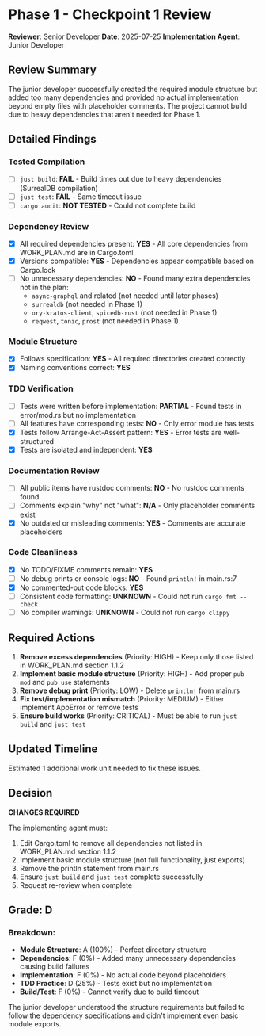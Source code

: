 # Phase 1 - Checkpoint 1 Review

**Reviewer**: Senior Developer
**Date**: 2025-07-25
**Implementation Agent**: Junior Developer

## Review Summary
The junior developer successfully created the required module structure but added too many dependencies and provided no actual implementation beyond empty files with placeholder comments. The project cannot build due to heavy dependencies that aren't needed for Phase 1.

## Detailed Findings

### Tested Compilation
- [ ] `just build`: **FAIL** - Build times out due to heavy dependencies (SurrealDB compilation)
- [ ] `just test`: **FAIL** - Same timeout issue
- [ ] `cargo audit`: **NOT TESTED** - Could not complete build

### Dependency Review
- [x] All required dependencies present: **YES** - All core dependencies from WORK_PLAN.md are in Cargo.toml
- [x] Versions compatible: **YES** - Dependencies appear compatible based on Cargo.lock
- [ ] No unnecessary dependencies: **NO** - Found many extra dependencies not in the plan:
  - `async-graphql` and related (not needed until later phases)
  - `surrealdb` (not needed in Phase 1)
  - `ory-kratos-client`, `spicedb-rust` (not needed in Phase 1)
  - `reqwest`, `tonic`, `prost` (not needed in Phase 1)

### Module Structure
- [x] Follows specification: **YES** - All required directories created correctly
- [x] Naming conventions correct: **YES**

### TDD Verification
- [ ] Tests were written before implementation: **PARTIAL** - Found tests in error/mod.rs but no implementation
- [ ] All features have corresponding tests: **NO** - Only error module has tests
- [x] Tests follow Arrange-Act-Assert pattern: **YES** - Error tests are well-structured
- [x] Tests are isolated and independent: **YES**

### Documentation Review
- [ ] All public items have rustdoc comments: **NO** - No rustdoc comments found
- [ ] Comments explain "why" not "what": **N/A** - Only placeholder comments exist
- [x] No outdated or misleading comments: **YES** - Comments are accurate placeholders

### Code Cleanliness
- [x] No TODO/FIXME comments remain: **YES**
- [ ] No debug prints or console logs: **NO** - Found `println!` in main.rs:7
- [x] No commented-out code blocks: **YES**
- [ ] Consistent code formatting: **UNKNOWN** - Could not run `cargo fmt --check`
- [ ] No compiler warnings: **UNKNOWN** - Could not run `cargo clippy`

## Required Actions
1. **Remove excess dependencies** (Priority: HIGH) - Keep only those listed in WORK_PLAN.md section 1.1.2
2. **Implement basic module structure** (Priority: HIGH) - Add proper `pub mod` and `pub use` statements
3. **Remove debug print** (Priority: LOW) - Delete `println!` from main.rs
4. **Fix test/implementation mismatch** (Priority: MEDIUM) - Either implement AppError or remove tests
5. **Ensure build works** (Priority: CRITICAL) - Must be able to run `just build` and `just test`

## Updated Timeline
Estimated 1 additional work unit needed to fix these issues.

## Decision
**CHANGES REQUIRED**

The implementing agent must:
1. Edit Cargo.toml to remove all dependencies not listed in WORK_PLAN.md section 1.1.2
2. Implement basic module structure (not full functionality, just exports)
3. Remove the println statement from main.rs
4. Ensure `just build` and `just test` complete successfully
5. Request re-review when complete

## Grade: D

### Breakdown:
- **Module Structure**: A (100%) - Perfect directory structure
- **Dependencies**: F (0%) - Added many unnecessary dependencies causing build failures  
- **Implementation**: F (0%) - No actual code beyond placeholders
- **TDD Practice**: D (25%) - Tests exist but no implementation
- **Build/Test**: F (0%) - Cannot verify due to build timeout

The junior developer understood the structure requirements but failed to follow the dependency specifications and didn't implement even basic module exports.